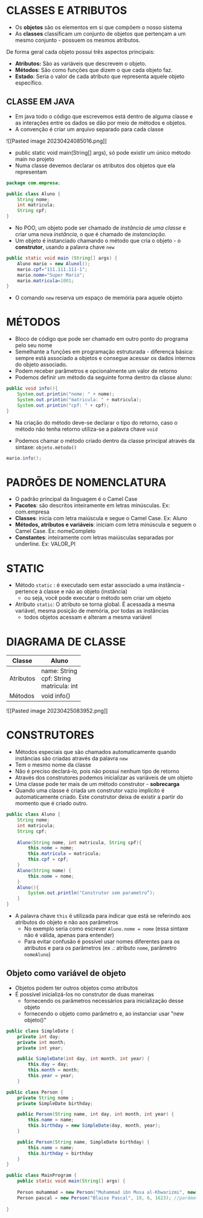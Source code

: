 # CLASSES E ATRIBUTOS

-  Os **objetos** são os elementos em si que compõem o nosso sistema
-  As **classes** classificam um conjunto de objetos que pertençam a um mesmo conjunto - possuem os mesmos atributos.

De forma geral cada objeto possui três aspectos principais:
- **Atributos:** São as variáveis que descrevem o objeto.
- **Métodos**: São como funções que dizem o que cada objeto faz.
- **Estado**: Seria o valor de cada atributo que representa aquele objeto específico.

## CLASSE EM JAVA 

- Em java todo o código que escrevemos está dentro de alguma classe e as interações entre os dados se dão por meio de métodos e objetos.
- A convenção é criar um arquivo separado para cada classe

![[Pasted image 20230424085016.png]]
- public static void main(String[] args), só pode existir um único método main no projeto
- Numa classe devemos declarar os atributos dos objetos que ela representam

``` Java
package com.empresa;

public class Aluno {
	String nome;
	int matricula;
	String cpf;
}

```
- No POO, um objeto pode ser chamado de *instância de uma classe* e criar uma nova *instância*, o que é chamado de *instanciação.*
- Um objeto é instanciado chamando o método que cria o objeto - o **construtor**, usando a palavra chave `new`

```Java
public static void main (String[] args) {
	Aluno mario = new Alunol();
	mario.cpf="111.111.111-1";
	mario.nome="Super Mario";
	mario.matricula=1001;
}

```

- O comando `new` reserva um espaço de memória para aquele objeto

# MÉTODOS

- Bloco de código que pode ser chamado em outro ponto do programa pelo seu nome
- Semelhante a funções em programação estruturada - diferença básica: sempre está associado a objetos e consegue acessar os dados internos do objeto associado.
- Podem receber parâmetros e opcionalmente um valor de retorno
- Podemos definir um método da seguinte forma dentro da classe aluno:

```Java
public void info(){
	System.out.printin("nome: " + nome);
	System.out.printin("matricula: " + matricula);
	System.out.printin("cpf: " + cpf);
}

```
- Na criação do método deve-se declarar o tipo do retorno, caso o método não tenha retorno utiliza-se a palavra chave `void`

- Podemos chamar o método criado dentro da classe principal através da sintaxe: `objeto.método()`

```Java
mario.info();
```


# PADRÕES DE NOMENCLATURA

- O padrão principal da linguagem é o Camel Case
- **Pacotes**: são descritos inteiramente em letras minúsculas. Ex: com.empresa
- **Classes**: inicia com letra maiúscula e segue o Camel Case. Ex: Aluno
- **Métodos, atributos e variáveis**: iniciam com letra minúscula e seguem o Camel Case. Ex: nomeCompleto
- **Constantes**: inteiramente com letras maiúsculas separadas por underline. Ex: VALOR_PI

# STATIC
- Método `static` : é executado sem estar associado a uma instância - pertence à classe e não ao objeto (instância)
	- ou seja, você pode executar o método sem criar um objeto
- Atributo `static`: O atributo se torna global. É acessada a mesma variável, mesma posição de memória, por todas as instâncias 
	- todos objetos acessam e alteram a mesma variável

# DIAGRAMA DE CLASSE

| Classe    | Aluno        |
| --------- | ------------ |
| Atributos | name: String <br> cpf: String <br> matricula: int |
| Métodos   | void info()  |


![[Pasted image 20230425083952.png]]

# CONSTRUTORES

- Métodos especiais que são chamados automaticamente quando instâncias são criadas através da palavra `new`
- Tem o mesmo nome da classe
- Não é preciso declará-lo, pois não possui nenhum tipo de retorno 
- Através dos construtores podemos inicializar as variáveis de um objeto
- Uma classe pode ter mais de um método construtor - **sobrecarga**
- Quando uma classe é criada um construtor vazio implícito é automaticamente criado. Este construtor deixa de existir a partir do momento que é criado outro.

``` Java
public class Aluno {
	String nome;
	int matricula;
	String cpf;
	
	Aluno(String nome, int matricula, String cpf){
		this.nome = nome;
		this.matricula = matricula;
		this.cpf = cpf;
	}
	Aluno(String nome) {
		this.nome = nome;
	}
	Aluno(){
		System.out.println("Construtor sem parametro”);
	}
}

```

- A palavra chave `this` é utilizada para indicar que está se referindo aos atributos do objeto e não aos parâmetros 
	- No exemplo seria como escrever  `Aluno.nome = nome` (essa sintaxe não é válida, apenas para entender)
	- Para evitar confusão é possível usar nomes diferentes para os atributos e para os parâmetros (ex .: atributo `nome`, parâmetro `nomeAluno`)

## Objeto como variável de objeto

- Objetos podem ter outros objetos como atributos
- É possível inicializá-los no construtor de duas maneiras
	- fornecendo os parâmetros necessários para inicialização desse objeto
	- fornecendo o objeto como parâmetro e, ao instanciar usar "new objeto()"

```java
public class SimpleDate {
    private int day;
    private int month;
    private int year;

    public SimpleDate(int day, int month, int year) {
        this.day = day;
        this.month = month;
        this.year = year;
    }

public class Person {
    private String nome ;
    private SimpleDate birthday;

	public Person(String name, int day, int month, int year) {
	    this.name = name;
	    this.birthday = new SimpleDate(day, month, year);
	}

	public Person(String name, SimpleDate birthday) {
	    this.name = name;
	    this.birthday = birthday
	}
}

public class MainProgram {
    public static void main(String[] args) {
    
	Person muhammad = new Person("Muhammad ibn Musa al-Khwarizmi", new SimpleDate(1, 1, 780)); //objeto como parâmetro
	Person pascal = new Person("Blaise Pascal", 19, 6, 1623); //parâmetros necessários para inicialização do objeto 
	
}
```

